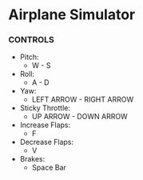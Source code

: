 # Airplane Simulator

### CONTROLS
  - Pitch:
    - W - S
  - Roll:
    - A - D
  - Yaw:
    - LEFT ARROW - RIGHT ARROW
  - Sticky Throttle:
    - UP ARROW - DOWN ARROW
  - Increase Flaps:
    - F
  - Decrease Flaps:
    - V
  - Brakes:
    - Space Bar
